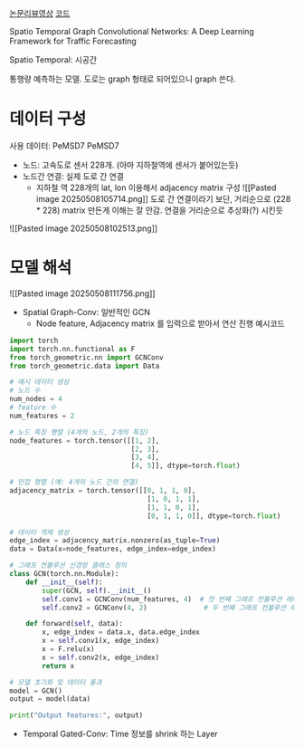 [논문리뷰영상](https://www.youtube.com/watch?v=R8s5Kh5eKm8&t=1149s)
[코드](https://github.com/VeritasYin/STGCN_IJCAI-18/tree/master)

Spatio Temporal Graph Convolutional Networks: A Deep Learning Framework for Traffic Forecasting

Spatio Temporal: 시공간

통행량 예측하는 모델.
도로는 graph 형태로 되어있으니 graph 쓴다.
# 데이터 구성
사용 데이터: PeMSD7
PeMSD7
- 노드: 고속도로 센서 228개. (아마 지하철역에 센서가 붙어있는듯)
- 노드간 연결: 실제 도로 간 연결
	- 지하철 역 228개의 lat, lon 이용해서 adjacency matrix 구성
	  ![[Pasted image 20250508105714.png]]
	  도로 간 연결이라기 보단, 거리순으로 (228 * 228) matrix 만든게 이해는 잘 안감.
	  연결을 거리순으로 추상화(?) 시킨듯

![[Pasted image 20250508102513.png]]

# 모델 해석
![[Pasted image 20250508111756.png]]
- Spatial Graph-Conv: 일반적인 GCN
	- Node feature, Adjacency matrix 를 입력으로 받아서 연산 진행
	  예시코드
```python
import torch
import torch.nn.functional as F
from torch_geometric.nn import GCNConv
from torch_geometric.data import Data

# 예시 데이터 생성
# 노드 수
num_nodes = 4
# feature 수
num_features = 2

# 노드 특징 행렬 (4개의 노드, 2개의 특징)
node_features = torch.tensor([[1, 2], 
                              [2, 3], 
                              [3, 4], 
                              [4, 5]], dtype=torch.float)

# 인접 행렬 (예: 4개의 노드 간의 연결)
adjacency_matrix = torch.tensor([[0, 1, 1, 0], 
                                  [1, 0, 1, 1], 
                                  [1, 1, 0, 1], 
                                  [0, 1, 1, 0]], dtype=torch.float)

# 데이터 객체 생성
edge_index = adjacency_matrix.nonzero(as_tuple=True)
data = Data(x=node_features, edge_index=edge_index)

# 그래프 컨볼루션 신경망 클래스 정의
class GCN(torch.nn.Module):
    def __init__(self):
        super(GCN, self).__init__()
        self.conv1 = GCNConv(num_features, 4)  # 첫 번째 그래프 컨볼루션 레이어
        self.conv2 = GCNConv(4, 2)              # 두 번째 그래프 컨볼루션 레이어

    def forward(self, data):
        x, edge_index = data.x, data.edge_index
        x = self.conv1(x, edge_index)
        x = F.relu(x)
        x = self.conv2(x, edge_index)
        return x

# 모델 초기화 및 데이터 통과
model = GCN()
output = model(data)

print("Output features:", output)
```

- Temporal Gated-Conv: Time 정보를 shrink 하는 Layer